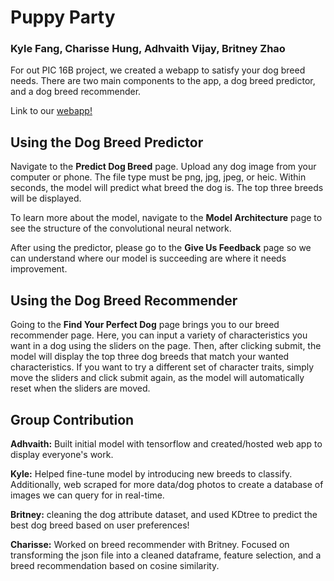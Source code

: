 # Puppy Party
### Kyle Fang, Charisse Hung, Adhvaith Vijay, Britney Zhao

For out PIC 16B project, we created a webapp to satisfy your dog breed needs. There are two main components to the app, a dog breed predictor, and a dog breed recommender.

Link to our [webapp!](https://pic16b-dog-detector.herokuapp.com/)

## Using the Dog Breed Predictor

Navigate to the **Predict Dog Breed** page. Upload any dog image from your computer or phone. The file type must be png, jpg, jpeg, or heic. Within seconds, the model will predict what breed the dog is. The top three breeds will be displayed.

To learn more about the model, navigate to the **Model Architecture** page to see the structure of the convolutional neural network.

After using the predictor, please go to the **Give Us Feedback** page so we can understand where our model is succeeding are where it needs improvement.

## Using the Dog Breed Recommender

Going to the **Find Your Perfect Dog** page brings you to our breed recommender page. Here, you can input a variety of characteristics you want in a dog using the sliders on the page. Then, after clicking submit, the model will display the top three dog breeds that match your wanted characteristics. If you want to try a different set of character traits, simply move the sliders and click submit again, as the model will automatically reset when the sliders are moved. 

## Group Contribution

**Adhvaith:** Built initial model with tensorflow and created/hosted web app to display everyone's work.

**Kyle:** Helped fine-tune model by introducing new breeds to classify. Additionally, web scraped for more data/dog photos to create a database of images we can query for in real-time.

**Britney:** cleaning the dog attribute dataset, and used KDtree to predict the best dog breed based on user preferences!

**Charisse:** Worked on breed recommender with Britney. Focused on transforming the json file into a cleaned dataframe, feature selection, and a breed recommendation based on cosine similarity.
